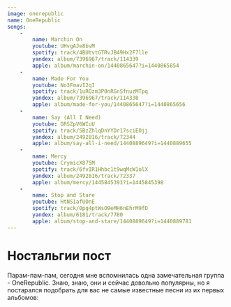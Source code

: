 ```yaml
---
image: onerepublic
name: OneRepublic
songs:
    -
        name: Marchin On
        youtube: UHvgAJe8bvM
        spotify: track/4BUtvtGTRvJB49Hx2F7lle
        yandex: album/7396967/track/114339
        apple: album/marchin-on/1440865647?i=1440865854
    -
        name: Made For You
        youtube: No3FmavI2qI
        spotify: track/1uRQzm3P0nRGnSfnuzMTpq
        yandex: album/7396967/track/114338
        apple: album/made-for-you/1440865647?i=1440865656
    -
        name: Say (All I Need)
        youtube: GRSZpV6WIuU
        spotify: track/5BzZhlqDnYYDr17sciEOjj
        yandex: album/2492816/track/72344
        apple: album/say-all-i-need/1440889649?i=1440889655
    -
        name: Mercy
        youtube: CrymicX875M
        spotify: track/6fvIR1Hhbc1t9wqMcW1olX
        yandex: album/2492816/track/72337
        apple: album/mercy/1445845391?i=1445845398
    -
        name: Stop and Stare
        youtube: HtNS1afUOnE
        spotify: track/0pg4ptWsO9eMH6nEhrM9fD
        yandex: album/6181/track/7780
        apple: album/stop-and-stare/1440889649?i=1440889781
---
```

# Ностальгии пост

Парам-пам-пам, сегодня мне вспомнилась одна замечательная группа - OneRepublic.
Знаю, знаю, они и сейчас довольно популярны, но я постарался подобрать для вас не
самые известные песни из их первых альбомов: